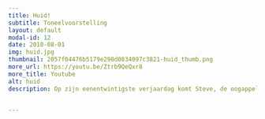 ```yaml
---
title: Huid!
subtitle: Toneelvoorstelling
layout: default
modal-id: 12
date: 2010-08-01
img: huid.jpg
thumbnail: 2057f04476b5179e298d0834097c3821-huid_thumb.png
more_url: https://youtu.be/Ztrb9QeQxr8
more_title: Youtube
alt: huid
description: Op zijn eenentwintigste verjaardag komt Steve, de oogappel van een Antilliaanse familie, in opstand tegen de normen die het gezin (en vooral zijn moeder) er op na houdt. Hij wil zichzelf en zijn achtergrond accepteren, maar voor haar staat zwart gelijk aan zwak, lui, arm, lelijk en agressief. De gevolgen van zijn acties zijn echter veel groter dan hij had verwacht en in een kettingreactie van bekentenissen en uitbarstingen komt alles wat tot die dag werd doodgezwegen boven tafel.<p><i>&quot;HUID! Is een prachtige voorstelling die vooral qua timing en humor op hoog niveau staat.&quot</i>(CultuurPodium.nl)<p><i>&quot;Door het publiek wordt veel gelachen om de scherpe opmerkingen die in snelle dialogen over en weer over tafel gaan. Maar los van de dialogen zijn ook de gezichtsuitdrukkingen van de acteurs erg amusant, bijvoorbeeld de dochter die je verbaast ziet kijken en vervolgens gniffelen terwijl Silly verbaal wordt neergehaald door Steve’s moeder.&quot</i>(cultuurbewust.nl)<p><i>&quot;De cast bestaande uit Everon Jackson Hooi, Urmie Plein, Jaike Belfor, John Serkei, Naomi Mac Donald en Raymi Sambo weet de emoties perfect te vertolken in een aangrijpend stuk dat het publiek meesleept in het verhaal. Het ene moment ligt de zaal in een deuk en vervolgens kan je een speld horen vallen.&quot</i>(www.soemanta.com)


---
```

